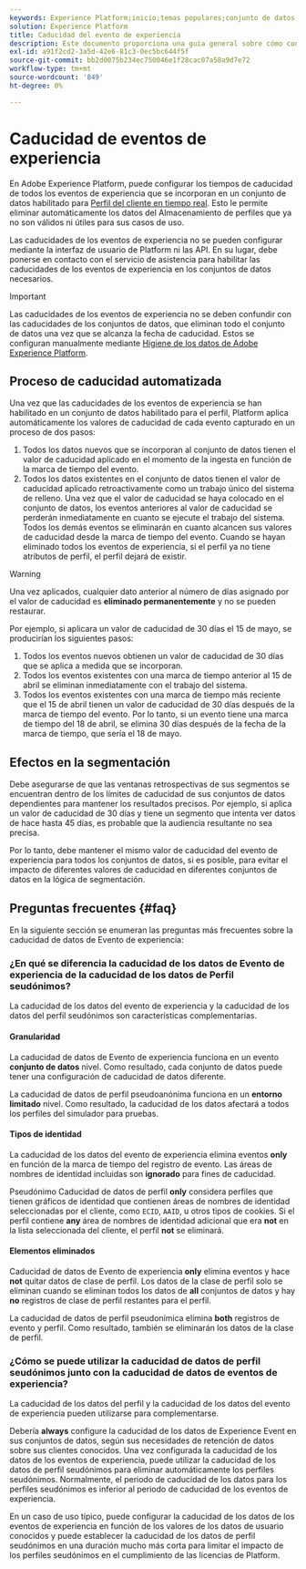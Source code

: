 ```yaml
---
keywords: Experience Platform;inicio;temas populares;conjunto de datos;conjunto de datos;tiempo de vida;ttl;tiempo de vida;
solution: Experience Platform
title: Caducidad del evento de experiencia
description: Este documento proporciona una guía general sobre cómo configurar los tiempos de caducidad para eventos de experiencia individuales dentro de un conjunto de datos de Adobe Experience Platform.
exl-id: a91f2cd2-3a5d-42e6-81c3-0ec5bc644f5f
source-git-commit: bb2d0075b234ec750046e1f28cac07a58a9d7e72
workflow-type: tm+mt
source-wordcount: '849'
ht-degree: 0%

---
```


# Caducidad de eventos de experiencia

En Adobe Experience Platform, puede configurar los tiempos de caducidad de todos los eventos de experiencia que se incorporan en un conjunto de datos habilitado para [Perfil del cliente en tiempo real](./home.md). Esto le permite eliminar automáticamente los datos del Almacenamiento de perfiles que ya no son válidos ni útiles para sus casos de uso.

Las caducidades de los eventos de experiencia no se pueden configurar mediante la interfaz de usuario de Platform ni las API. En su lugar, debe ponerse en contacto con el servicio de asistencia para habilitar las caducidades de los eventos de experiencia en los conjuntos de datos necesarios.

>[!IMPORTANT]
>
>Las caducidades de los eventos de experiencia no se deben confundir con las caducidades de los conjuntos de datos, que eliminan todo el conjunto de datos una vez que se alcanza la fecha de caducidad. Estos se configuran manualmente mediante [Higiene de los datos de Adobe Experience Platform](../hygiene/home.md).

## Proceso de caducidad automatizada

Una vez que las caducidades de los eventos de experiencia se han habilitado en un conjunto de datos habilitado para el perfil, Platform aplica automáticamente los valores de caducidad de cada evento capturado en un proceso de dos pasos:

1. Todos los datos nuevos que se incorporan al conjunto de datos tienen el valor de caducidad aplicado en el momento de la ingesta en función de la marca de tiempo del evento.
1. Todos los datos existentes en el conjunto de datos tienen el valor de caducidad aplicado retroactivamente como un trabajo único del sistema de relleno. Una vez que el valor de caducidad se haya colocado en el conjunto de datos, los eventos anteriores al valor de caducidad se perderán inmediatamente en cuanto se ejecute el trabajo del sistema. Todos los demás eventos se eliminarán en cuanto alcancen sus valores de caducidad desde la marca de tiempo del evento. Cuando se hayan eliminado todos los eventos de experiencia, si el perfil ya no tiene atributos de perfil, el perfil dejará de existir.

>[!WARNING]
>
>Una vez aplicados, cualquier dato anterior al número de días asignado por el valor de caducidad es **eliminado permanentemente** y no se pueden restaurar.

Por ejemplo, si aplicara un valor de caducidad de 30 días el 15 de mayo, se producirían los siguientes pasos:

1. Todos los eventos nuevos obtienen un valor de caducidad de 30 días que se aplica a medida que se incorporan.
1. Todos los eventos existentes con una marca de tiempo anterior al 15 de abril se eliminan inmediatamente con el trabajo del sistema.
1. Todos los eventos existentes con una marca de tiempo más reciente que el 15 de abril tienen un valor de caducidad de 30 días después de la marca de tiempo del evento. Por lo tanto, si un evento tiene una marca de tiempo del 18 de abril, se elimina 30 días después de la fecha de la marca de tiempo, que sería el 18 de mayo.

## Efectos en la segmentación

Debe asegurarse de que las ventanas retrospectivas de sus segmentos se encuentran dentro de los límites de caducidad de sus conjuntos de datos dependientes para mantener los resultados precisos. Por ejemplo, si aplica un valor de caducidad de 30 días y tiene un segmento que intenta ver datos de hace hasta 45 días, es probable que la audiencia resultante no sea precisa.

Por lo tanto, debe mantener el mismo valor de caducidad del evento de experiencia para todos los conjuntos de datos, si es posible, para evitar el impacto de diferentes valores de caducidad en diferentes conjuntos de datos en la lógica de segmentación.

## Preguntas frecuentes {#faq}

En la siguiente sección se enumeran las preguntas más frecuentes sobre la caducidad de datos de Evento de experiencia:

### ¿En qué se diferencia la caducidad de los datos de Evento de experiencia de la caducidad de los datos de Perfil seudónimos?

La caducidad de los datos del evento de experiencia y la caducidad de los datos del perfil seudónimos son características complementarias.

#### Granularidad

La caducidad de datos de Evento de experiencia funciona en un evento **conjunto de datos** nivel. Como resultado, cada conjunto de datos puede tener una configuración de caducidad de datos diferente.

La caducidad de datos de perfil pseudoanónima funciona en un **entorno limitado** nivel. Como resultado, la caducidad de los datos afectará a todos los perfiles del simulador para pruebas.

#### Tipos de identidad

La caducidad de los datos del evento de experiencia elimina eventos **only** en función de la marca de tiempo del registro de evento. Las áreas de nombres de identidad incluidas son **ignorado** para fines de caducidad.

Pseudónimo Caducidad de datos de perfil **only** considera perfiles que tienen gráficos de identidad que contienen áreas de nombres de identidad seleccionadas por el cliente, como `ECID`, `AAID`, u otros tipos de cookies. Si el perfil contiene **any** área de nombres de identidad adicional que era **not** en la lista seleccionada del cliente, el perfil **not** se eliminará.

#### Elementos eliminados

Caducidad de datos de Evento de experiencia **only** elimina eventos y hace **not** quitar datos de clase de perfil. Los datos de la clase de perfil solo se eliminan cuando se eliminan todos los datos de **all** conjuntos de datos y hay **no** registros de clase de perfil restantes para el perfil.

La caducidad de datos de perfil pseudonímica elimina **both** registros de evento y perfil. Como resultado, también se eliminarán los datos de la clase de perfil.

### ¿Cómo se puede utilizar la caducidad de datos de perfil seudónimos junto con la caducidad de datos de eventos de experiencia?

La caducidad de los datos del perfil y la caducidad de los datos del evento de experiencia pueden utilizarse para complementarse.

Debería **always** configure la caducidad de los datos de Experience Event en sus conjuntos de datos, según sus necesidades de retención de datos sobre sus clientes conocidos. Una vez configurada la caducidad de los datos de los eventos de experiencia, puede utilizar la caducidad de los datos de perfil seudónimos para eliminar automáticamente los perfiles seudónimos. Normalmente, el periodo de caducidad de los datos para los perfiles seudónimos es inferior al periodo de caducidad de los eventos de experiencia.

En un caso de uso típico, puede configurar la caducidad de los datos de los eventos de experiencia en función de los valores de los datos de usuario conocidos y puede establecer la caducidad de los datos de perfil seudónimos en una duración mucho más corta para limitar el impacto de los perfiles seudónimos en el cumplimiento de las licencias de Platform.

